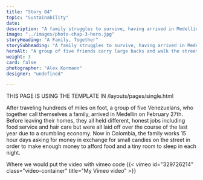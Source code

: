 ```yaml
---
title: "Story 04"
topic: "Sustainability"
date:
description: "A family struggles to survive, having arrived in Medellín ten days prior."
image: "../images/photo-chap-3-hero.jpg"
storyHeading: "A Family, Together"
storySubheading: "A family struggles to survive, having arrived in Medellín ten days prior."
heroAlt: "A group of five friends carry large backs and walk the streets at night to find a place to stay."
weight: 3
card: false
photographer: "Alex Kormann"
designer: "undefined"

---
```


THIS PAGE IS USING THE TEMPLATE IN
/layouts/pages/single.html

After traveling hundreds of miles on foot, a group of five Venezuelans, who together call themselves a family, arrived in Medellín on February 27th. Before leaving their homes, they all held different, honest jobs including food service and hair care but were all laid off over the course of the last year due to a crumbling economy. Now in Colombia, the family works 15 hour days asking for money in exchange for small candies on the street in order to make enough money to afford food and a tiny room to sleep in each night.

Where we would put the video with vimeo code
{{< vimeo id="329726214" class="video-container" title="My Vimeo video" >}}
